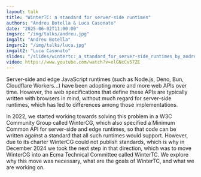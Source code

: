 ```yaml
---
layout: talk
title: "WinterTC: a standard for server-side runtimes"
authors: "Andreu Botella & Luca Casonato"
date: "2025-06-02T11:00:00"
imgsrc: "/img/talks/andreu.jpg"
imgalt: "Andreu Botella"
imgsrc2: "/img/talks/luca.jpg"
imgalt2: "Luca Casonato"
slides: "/slides/wintertc:_a_standard_for_server-side_runtimes_by_andreu_botella_&_luca_casonato.pdf"
video: https://www.youtube.com/watch?v=elGNcCv57ZE
---
```


Server-side and edge JavaScript runtimes (such as Node.js, Deno, Bun, Cloudflare Workers...) have been adopting more and more web APIs over time. However, the web specifications that define these APIs are typically written with browsers in mind, without much regard for server-side runtimes, which has led to differences among those implementations.

In 2022, we started working towards solving this problem in a W3C Community Group called WinterCG, which also specified a Minimum Common API for server-side and edge runtimes, so that code can be written against a standard that all such runtimes would support. However, due to its charter WinterCG could not publish standards, which is why in December 2024 we took the next step in that direction, which was to move WinterCG into an Ecma Technical Committee called WinterTC. We explore why this move was necessary, what are the goals of WinterTC, and what we are working on.

